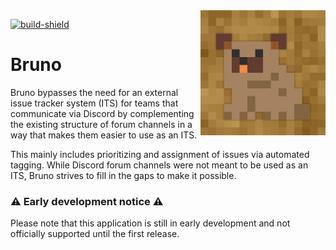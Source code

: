 [build]: https://github.com/BurrowStudios/Obelisk/actions/workflows/service-build-IssueTracker.yaml
[build-shield]: https://img.shields.io/github/actions/workflow/status/BurrowStudios/Obelisk/service-build-IssueTracker.yaml

<!--suppress CheckImageSize -->
<img align="right" src="../../res/bruno.png" height="200" width="200" alt="Bruno bot profile picture">

[![build-shield][]][build]

# Bruno

Bruno bypasses the need for an external issue tracker system (ITS) for teams that communicate via Discord by
complementing the existing structure of forum channels in a way that makes them easier to use as an ITS.

This mainly includes prioritizing and assignment of issues via automated tagging. While Discord forum channels were not
meant to be used as an ITS, Bruno strives to fill in the gaps to make it possible.


### ⚠️ Early development notice ⚠️

Please note that this application is still in early development and not officially supported until the first release.